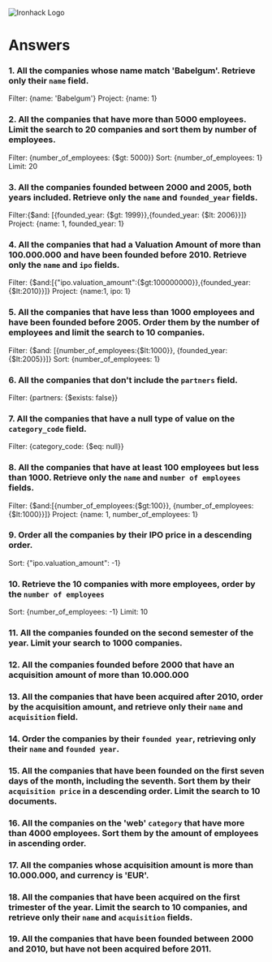 ![Ironhack Logo](https://i.imgur.com/1QgrNNw.png)

# Answers

### 1. All the companies whose name match 'Babelgum'. Retrieve only their `name` field.
<!-- Your Code Goes Here -->
Filter: {name: 'Babelgum'}
Project: {name: 1}

### 2. All the companies that have more than 5000 employees. Limit the search to 20 companies and sort them by **number of employees**.
<!-- Your Code Goes Here -->
Filter: {number_of_employees: {$gt: 5000}}
Sort: {number_of_employees: 1}
Limit: 20


### 3. All the companies founded between 2000 and 2005, both years included. Retrieve only the `name` and `founded_year` fields.
<!-- Your Code Goes Here -->
Filter:{$and: [{founded_year: {$gt: 1999}},{founded_year: {$lt: 2006}}]}
Project: {name: 1, founded_year: 1}

### 4. All the companies that had a Valuation Amount of more than 100.000.000 and have been founded before 2010. Retrieve only the `name` and `ipo` fields.
<!-- Your Code Goes Here -->
Filter: {$and:[{"ipo.valuation_amount":{$gt:100000000}},{founded_year:{$lt:2010}}]}
Project: {name:1, ipo: 1}

### 5. All the companies that have less than 1000 employees and have been founded before 2005. Order them by the number of employees and limit the search to 10 companies.
<!-- Your Code Goes Here -->
Filter:  {$and: [{number_of_employees:{$lt:1000}}, {founded_year:{$lt:2005}}]}
Sort: {number_of_employees: 1}

### 6. All the companies that don't include the `partners` field.
<!-- Your Code Goes Here -->
Filter: {partners: {$exists: false}}


### 7. All the companies that have a null type of value on the `category_code` field.
<!-- Your Code Goes Here -->
Filter: {category_code: {$eq: null}}

### 8. All the companies that have at least 100 employees but less than 1000. Retrieve only the `name` and `number of employees` fields.
<!-- Your Code Goes Here -->
Filter: {$and:[{number_of_employees:{$gt:100}}, {number_of_employees:{$lt:1000}}]}
Project: {name: 1, number_of_employees: 1}

### 9. Order all the companies by their IPO price in a descending order.
<!-- Your Code Goes Here -->
Sort: {"ipo.valuation_amount": -1}

### 10. Retrieve the 10 companies with more employees, order by the `number of employees`
<!-- Your Code Goes Here -->
Sort: {number_of_employees: -1}
Limit: 10

### 11. All the companies founded on the second semester of the year. Limit your search to 1000 companies.

<!-- Your Code Goes Here -->

### 12. All the companies founded before 2000 that have an acquisition amount of more than 10.000.000

<!-- Your Code Goes Here -->

### 13. All the companies that have been acquired after 2010, order by the acquisition amount, and retrieve only their `name` and `acquisition` field.

<!-- Your Code Goes Here -->

### 14. Order the companies by their `founded year`, retrieving only their `name` and `founded year`.

<!-- Your Code Goes Here -->

### 15. All the companies that have been founded on the first seven days of the month, including the seventh. Sort them by their `acquisition price` in a descending order. Limit the search to 10 documents.

<!-- Your Code Goes Here -->

### 16. All the companies on the 'web' `category` that have more than 4000 employees. Sort them by the amount of employees in ascending order.

<!-- Your Code Goes Here -->

### 17. All the companies whose acquisition amount is more than 10.000.000, and currency is 'EUR'.

<!-- Your Code Goes Here -->

### 18. All the companies that have been acquired on the first trimester of the year. Limit the search to 10 companies, and retrieve only their `name` and `acquisition` fields.

<!-- Your Code Goes Here -->

### 19. All the companies that have been founded between 2000 and 2010, but have not been acquired before 2011.

<!-- Your Code Goes Here -->
